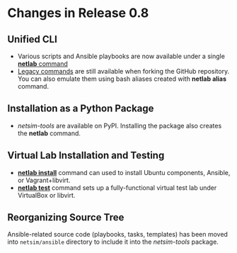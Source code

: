 # Changes in Release 0.8

## Unified CLI

* Various scripts and Ansible playbooks are now available under a single [**netlab** command](../netlab/cli.md)
* [Legacy commands](../legacy-cli/legacy.md) are still available when forking the GitHub repository. You can also emulate them using bash aliases created with **netlab alias** command.

## Installation as a Python Package

* *netsim-tools* are available on PyPI. Installing the package also creates the **netlab** command.

## Virtual Lab Installation and Testing

* **[netlab install](../netlab/install.md)** command can used to install Ubuntu components, Ansible, or Vagrant+libvirt.
* **[netlab test](../netlab/test.md)** command sets up a fully-functional virtual test lab under VirtualBox or libvirt.

## Reorganizing Source Tree

Ansible-related source code (playbooks, tasks, templates) has been moved into `netsim/ansible` directory to include it into the _netsim-tools_ package.
